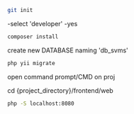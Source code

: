 ```bash
git init
```

-select 'developer' 
-yes

```bash
composer install
```

create new DATABASE naming 'db_svms'
```bash
php yii migrate
```
open command prompt/CMD on proj

cd {project_directory}/frontend/web

```bash
php -S localhost:8080
```